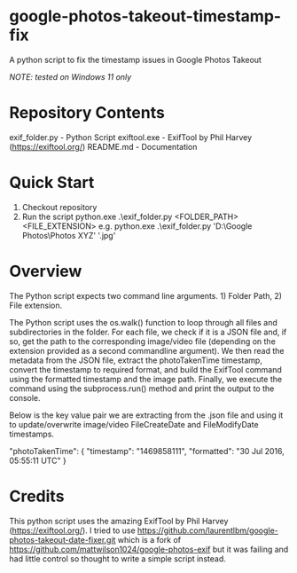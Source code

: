 # google-photos-takeout-timestamp-fix
A python script to fix the timestamp issues in Google Photos Takeout

*NOTE: tested on Windows 11 only*

# Repository Contents
exif_folder.py - Python Script
exiftool.exe - ExifTool by Phil Harvey (https://exiftool.org/)
README.md - Documentation

# Quick Start
1) Checkout repository
2) Run the script
python.exe .\exif_folder.py <FOLDER_PATH> <FILE_EXTENSION>
e.g.
python.exe .\exif_folder.py 'D:\Google Photos\Photos XYZ' '.jpg'

# Overview
The Python script expects two command line arguments. 1) Folder Path, 2) File extension.

The Python script uses the os.walk() function to loop through all files and subdirectories in the folder. For each file, we check if it is a JSON file and, if so, get the path to the corresponding image/video file (depending on the extension provided as a second commandline argument). We then read the metadata from the JSON file, extract the photoTakenTime timestamp, convert the timestamp to required format, and build the ExifTool command using the formatted timestamp and the image path. Finally, we execute the command using the subprocess.run() method and print the output to the console.

Below is the key value pair we are extracting from the .json file and using it to update/overwrite image/video FileCreateDate and FileModifyDate timestamps.

"photoTakenTime": {
    "timestamp": "1469858111",
    "formatted": "30 Jul 2016, 05:55:11 UTC"
}

# Credits
This python script uses the amazing ExifTool by Phil Harvey (https://exiftool.org/).
I tried to use https://github.com/laurentlbm/google-photos-takeout-date-fixer.git which is a fork of https://github.com/mattwilson1024/google-photos-exif but it was failing and had little control so thought to write a simple script instead.

